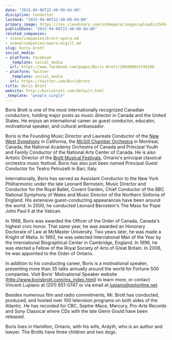 ```yaml
---
date: "2015-04-06T22:40:00-04:00"
discipline: Conductor
lastmod: "2015-04-06T22:40:00-04:00"
primary_image: https://res.cloudinary.com/schmopera/image/upload/v1545409169/media/webhook-uploads/1428374345432/BorisBrott.jpg.jpg
publishDate: "2015-04-06T22:40:00-04:00"
related_companies:
- scene/companies/brott-opera.md
- scene/companies/opera-mcgill.md
slug: boris-brott
social_media:
- platform: Facebook
  _template: social_media
  url: https://www.facebook.com/pages/Boris-Brott/109490015744290
- platform: Twitter
  _template: social_media
  url: https://twitter.com/BorisBrott
title: Boris Brott
website: http://borisbrott.com/default.html
_template: "people_single"
---
```


<p>
	Boris Brott is one of the most internationally recognized Canadian conductors, holding major posts as music director in Canada and the United States. He enjoys an international career as guest conductor, educator, motivational speaker, and cultural ambassador.
</p>
<p>
	Boris is the Founding Music Director and Laureate Conductor of the <a href="http://www.newwestsymphony.org/" target="_blank">New West Symphony</a> in California, the <a href="http://www.ocm-mco.org/" target="_blank">McGill Chamber Orchestra</a> in Montreal, Canada, the National Academy Orchestra of Canada and Principal Youth and Family Conductor of the National Arts Center of Canada. He is also Artistic Director of the <a href="http://www.brottmusic.com/" target="_blank">Brott Musical Festivals</a>, Ontario's principal classical orchestra music festival. Boris has also just been named Principal Guest Conductor for Teatro Petruzelli in Bari, Italy.
</p>
<p>
	Internationally, Boris has served as Assistant Conductor to the New York Philharmonic under the late Leonard Bernstein, Music Director and Conductor for the Royal Ballet, Covent Garden, Chief Conductor of the BBC National Symphony of Wales and Music Director of the Northern Sinfonia of England. His extensive guest-conducting appearances have been around the world. In 2000, he conducted Leonard Bernstein's The Mass for Pope John Paul II at the Vatican.
</p>
<p>
	In 1988, Boris was awarded the Officer of the Order of Canada, Canada's highest civic honor. That same year, he was awarded an Honorary Doctorate of Law at McMaster University. Two years later, he was made a Knight of Malta. In 1992, he was selected International Man of the Year by the International Biographical Center in Cambridge, England. In 1996, he was elected a Fellow of the Royal Society of Arts of Great Britain. In 2006, he was appointed to the Order of Ontario.
</p>
<p>
	In addition to his conducting career, Boris is a motivational speaker, presenting more than 35 talks annually around the world for Fortune 500 companies. Visit Boris' Motivational Speaker website (<a href="http://www.borisbrott.com/ms_index.html">http://www.borisbrott.com/ms_index.html</a>) to learn more, or contact Vincent Lupiano at (201) 651-0747 or via email at <a href="mailto:lupiano@optonline.net">lupiano@optonline.net</a>.
</p>
<p>
	Besides numerous film and radio commitments, Mr. Brott has conducted, produced, and hosted over 100 television programs on both sides of the Atlantic. He has recorded for CBC, Septre-Mace, Mercury, Pro-Arte Records and Sony Classical where CDs with the late Glenn Gould have been released.
</p>
<p>
	Boris lives in Hamilton, Ontario, with his wife, Ardyth, who is an author and lawyer. The Brotts have three children and two dogs.
</p>
